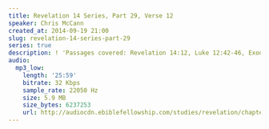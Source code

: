 ```yaml
---
title: Revelation 14 Series, Part 29, Verse 12
speaker: Chris McCann
created_at: 2014-09-19 21:00
slug: revelation-14-series-part-29
series: true
description: ! 'Passages covered: Revelation 14:12, Luke 12:42-46, Exodus 32:1.'
audio:
  mp3_low:
    length: '25:59'
    bitrate: 32 Kbps
    sample_rate: 22050 Hz
    size: 5.9 MB
    size_bytes: 6237253
    url: http://audiocdn.ebiblefellowship.com/studies/revelation/chapter-14/2014.09.19_McCann_-_Revelation_14_Series_Part_29.mp3
---
```

